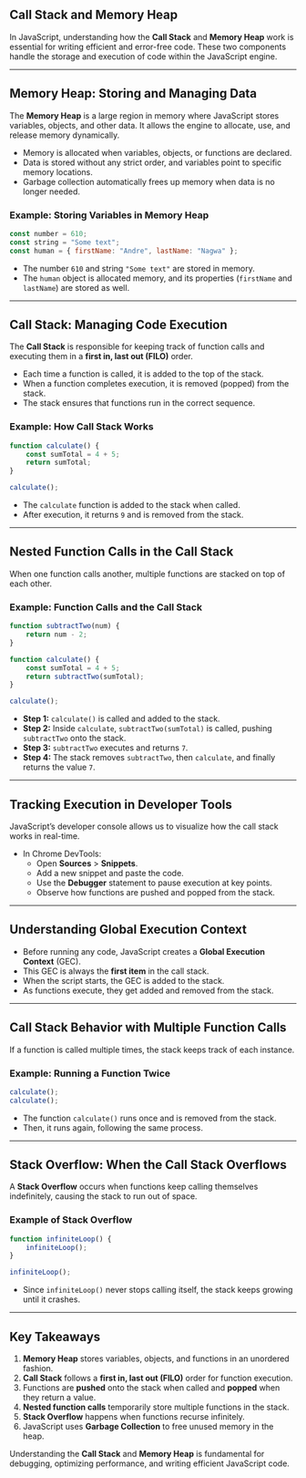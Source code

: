 ## Call Stack and Memory Heap  

In JavaScript, understanding how the **Call Stack** and **Memory Heap** work is essential for writing efficient and error-free code. These two components handle the storage and execution of code within the JavaScript engine.  

---

## Memory Heap: Storing and Managing Data  
The **Memory Heap** is a large region in memory where JavaScript stores variables, objects, and other data. It allows the engine to allocate, use, and release memory dynamically.  

- Memory is allocated when variables, objects, or functions are declared.  
- Data is stored without any strict order, and variables point to specific memory locations.  
- Garbage collection automatically frees up memory when data is no longer needed.  

### Example: Storing Variables in Memory Heap  
```js
const number = 610;  
const string = "Some text";  
const human = { firstName: "Andre", lastName: "Nagwa" };  
```
- The number `610` and string `"Some text"` are stored in memory.  
- The `human` object is allocated memory, and its properties (`firstName` and `lastName`) are stored as well.  

---

## Call Stack: Managing Code Execution  
The **Call Stack** is responsible for keeping track of function calls and executing them in a **first in, last out (FILO)** order.  

- Each time a function is called, it is added to the top of the stack.  
- When a function completes execution, it is removed (popped) from the stack.  
- The stack ensures that functions run in the correct sequence.  

### Example: How Call Stack Works  
```js
function calculate() {  
    const sumTotal = 4 + 5;  
    return sumTotal;  
}  

calculate();
```
- The `calculate` function is added to the stack when called.  
- After execution, it returns `9` and is removed from the stack.  

---

## Nested Function Calls in the Call Stack  
When one function calls another, multiple functions are stacked on top of each other.  

### Example: Function Calls and the Call Stack  
```js
function subtractTwo(num) {  
    return num - 2;  
}  

function calculate() {  
    const sumTotal = 4 + 5;  
    return subtractTwo(sumTotal);  
}  

calculate();
```
- **Step 1:** `calculate()` is called and added to the stack.  
- **Step 2:** Inside `calculate`, `subtractTwo(sumTotal)` is called, pushing `subtractTwo` onto the stack.  
- **Step 3:** `subtractTwo` executes and returns `7`.  
- **Step 4:** The stack removes `subtractTwo`, then `calculate`, and finally returns the value `7`.  

---

## Tracking Execution in Developer Tools  
JavaScript’s developer console allows us to visualize how the call stack works in real-time.  

- In Chrome DevTools:  
  - Open **Sources** > **Snippets**.  
  - Add a new snippet and paste the code.  
  - Use the **Debugger** statement to pause execution at key points.  
  - Observe how functions are pushed and popped from the stack.  

---

## Understanding Global Execution Context  
- Before running any code, JavaScript creates a **Global Execution Context** (GEC).  
- This GEC is always the **first item** in the call stack.  
- When the script starts, the GEC is added to the stack.  
- As functions execute, they get added and removed from the stack.  

---

## Call Stack Behavior with Multiple Function Calls  
If a function is called multiple times, the stack keeps track of each instance.  

### Example: Running a Function Twice  
```js
calculate();  
calculate();
```
- The function `calculate()` runs once and is removed from the stack.  
- Then, it runs again, following the same process.  

---

## Stack Overflow: When the Call Stack Overflows  
A **Stack Overflow** occurs when functions keep calling themselves indefinitely, causing the stack to run out of space.  

### Example of Stack Overflow  
```js
function infiniteLoop() {  
    infiniteLoop();  
}  

infiniteLoop();  
```
- Since `infiniteLoop()` never stops calling itself, the stack keeps growing until it crashes.  

---

## Key Takeaways  
1. **Memory Heap** stores variables, objects, and functions in an unordered fashion.  
2. **Call Stack** follows a **first in, last out (FILO)** order for function execution.  
3. Functions are **pushed** onto the stack when called and **popped** when they return a value.  
4. **Nested function calls** temporarily store multiple functions in the stack.  
5. **Stack Overflow** happens when functions recurse infinitely.  
6. JavaScript uses **Garbage Collection** to free unused memory in the heap.  

Understanding the **Call Stack** and **Memory Heap** is fundamental for debugging, optimizing performance, and writing efficient JavaScript code.
